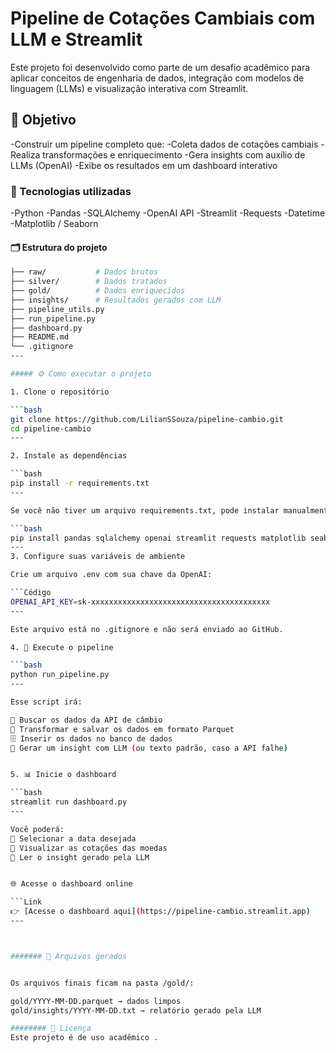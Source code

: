 # Pipeline de Cotações Cambiais com LLM e Streamlit

Este projeto foi desenvolvido como parte de um desafio acadêmico para aplicar conceitos de engenharia de dados, integração com modelos de linguagem (LLMs) e visualização interativa com Streamlit.

## 📌 Objetivo

-Construir um pipeline completo que:
-Coleta dados de cotações cambiais
-Realiza transformações e enriquecimento
-Gera insights com auxílio de LLMs (OpenAI)
-Exibe os resultados em um dashboard interativo

### 🧰 Tecnologias utilizadas

-Python
-Pandas
-SQLAlchemy
-OpenAI API
-Streamlit
-Requests
-Datetime
-Matplotlib / Seaborn

#### 🗂️ Estrutura do projeto

```bash
├── raw/           # Dados brutos
├── silver/        # Dados tratados
├── gold/          # Dados enriquecidos
├── insights/      # Resultados gerados com LLM
├── pipeline_utils.py
├── run_pipeline.py
├── dashboard.py
├── README.md
└── .gitignore
---

##### ⚙️ Como executar o projeto

1. Clone o repositório

```bash
git clone https://github.com/LilianSSouza/pipeline-cambio.git
cd pipeline-cambio
---

2. Instale as dependências

```bash
pip install -r requirements.txt
---

Se você não tiver um arquivo requirements.txt, pode instalar manualmente:

```bash
pip install pandas sqlalchemy openai streamlit requests matplotlib seaborn
---
3. Configure suas variáveis de ambiente

Crie um arquivo .env com sua chave da OpenAI:

```Código
OPENAI_API_KEY=sk-xxxxxxxxxxxxxxxxxxxxxxxxxxxxxxxxxxxxxxxx
---

Este arquivo está no .gitignore e não será enviado ao GitHub.

4. 🚀 Execute o pipeline

```bash
python run_pipeline.py
---

Esse script irá:

🔄 Buscar os dados da API de câmbio
🧹 Transformar e salvar os dados em formato Parquet
🗄️ Inserir os dados no banco de dados
🧠 Gerar um insight com LLM (ou texto padrão, caso a API falhe)


5. 📊 Inicie o dashboard

```bash
streamlit run dashboard.py
---

Você poderá:
📅 Selecionar a data desejada
💱 Visualizar as cotações das moedas
🧠 Ler o insight gerado pela LLM


🌐 Acesse o dashboard online

```Link
👉 [Acesse o dashboard aqui](https://pipeline-cambio.streamlit.app)
---



####### 📁 Arquivos gerados


Os arquivos finais ficam na pasta /gold/:

gold/YYYY-MM-DD.parquet → dados limpos
gold/insights/YYYY-MM-DD.txt → relatório gerado pela LLM

######## 📄 Licença
Este projeto é de uso acadêmico .
